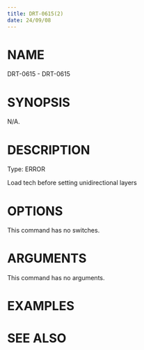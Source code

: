 ```yaml
---
title: DRT-0615(2)
date: 24/09/08
---
```


# NAME

DRT-0615 - DRT-0615

# SYNOPSIS

N/A.

# DESCRIPTION

Type: ERROR

Load tech before setting unidirectional layers

# OPTIONS

This command has no switches.

# ARGUMENTS

This command has no arguments.

# EXAMPLES

# SEE ALSO
